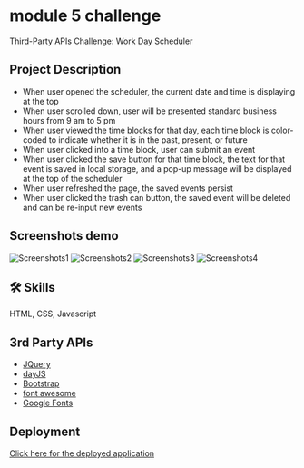 
# module 5 challenge

Third-Party APIs Challenge: Work Day Scheduler


## Project Description

- When user opened the scheduler, the current date and time is displaying at the top
- When user scrolled down, user will be presented standard business hours from 9 am to 5 pm
- When user viewed the time blocks for that day, each time block is color-coded to indicate whether it is in the past, present, or future
- When user clicked into a time block, user can submit an event
- When user clicked the save button for that time block, the text for that event is saved in local storage, and a pop-up message will be displayed at the top of the scheduler
- When user refreshed the page, the saved events persist
- When user clicked the trash can button, the saved event will be deleted and can be re-input new events
## Screenshots demo

![Screenshots1](https://user-images.githubusercontent.com/112605297/203146677-8170e1ad-1139-4648-a75b-8fce541076b4.png)
![Screenshots2](https://user-images.githubusercontent.com/112605297/203146680-7ac63d57-8a7b-4814-a373-b724a99dea41.png)
![Screenshots3](https://user-images.githubusercontent.com/112605297/203146697-46860e1b-8d49-4231-9f71-17d3d366a4ea.png)
![Screenshots4](https://user-images.githubusercontent.com/112605297/203146704-d3736325-7f96-4656-89cb-cd594577ec47.png)
## 🛠 Skills
HTML, CSS, Javascript


## 3rd Party APIs
- [JQuery](https://jquery.com/)
- [dayJS](https://day.js.org/) 
- [Bootstrap](https://getbootstrap.com/) 
- [font awesome](https://fontawesome.com/)
- [Google Fonts](https://fonts.google.com/)



## Deployment

[Click here for the deployed application](https://mxu4321.github.io/module5_challenge/)


